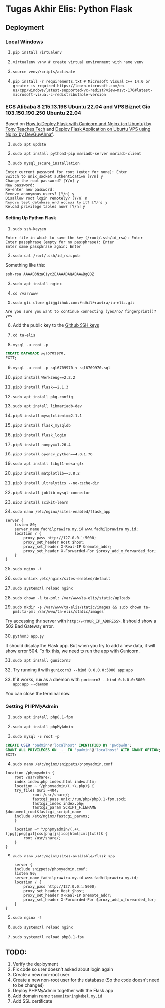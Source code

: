 # Tugas Akhir Elis: Python Flask

## Deployment

### Local Windows

1. `pip install virtualenv`

2. `virtualenv venv # create virtual environment with name venv`

3. `source venv/scripts/activate`

4. `pip install -r requirements.txt # Microsoft Visual C++ 14.0 or greater is required https://learn.microsoft.com/en-us/cpp/windows/latest-supported-vc-redist?view=msvc-170#latest-microsoft-visual-c-redistributable-version`

### ECS Alibaba 8.215.13.198 Ubuntu 22.04 and VPS Biznet Gio 103.150.190.250 Ubuntu 22.04

Based on [How to Deploy Flask with Gunicorn and Nginx (on Ubuntu) by Tony Teaches Tech](https://www.youtube.com/watch?v=KWIIPKbdxD0) and [Deploy Flask Application on Ubuntu VPS using Nginx by DevGuyAhnaf](https://www.youtube.com/watch?v=BpcK5jON6Cg).

1. `sudo apt update`

2. `sudo apt install python3-pip mariadb-server mariadb-client`

3. `sudo mysql_secure_installation`

```
Enter current password for root (enter for none): Enter
Switch to unix_socket authentication [Y/n] y
Change the root password? [Y/n] y
New password:
Re-enter new password:
Remove anonymous users? [Y/n] y
Disallow root login remotely? [Y/n] n
Remove test database and access to it? [Y/n] y
Reload privilege tables now? [Y/n] y
```

#### Setting Up Python Flask

1. `sudo ssh-keygen`

```
Enter file in which to save the key (/root/.ssh/id_rsa): Enter
Enter passphrase (empty for no passphrase): Enter
Enter same passphrase again: Enter
```

2. `sudo cat /root/.ssh/id_rsa.pub`

Something like this:

```
ssh-rsa AAAAB3NzaC1yc2EAAAADAQABAAABgQDZ
```

3. `sudo apt install nginx`

4. `cd /var/www`

5. `sudo git clone git@github.com:FadhilPrawira/ta-elis.git`

```
Are you sure you want to continue connecting (yes/no/[fingerprint])? yes
```

6. Add the public key to the [Github SSH keys](https://github.com/settings/ssh/)

 <!-- Set virtual environment for python

`python3 -m venv ~/env/flask_Tugas_Akhir`
`source ~/env/flask_Tugas_Akhir/bin/activate` -->

7. `cd ta-elis`

8. `mysql -u root -p`

```sql
CREATE DATABASE sql6709970;
EXIT;
```

9. `mysql -u root -p sql6709970 < sql6709970.sql`

10. `pip3 install Werkzeug==2.2.2`

11. `pip3 install flask==2.1.3`

12. `sudo apt install pkg-config`

13. `sudo apt install libmariadb-dev`

14. `pip3 install mysqlclient==2.1.1`

15. `pip3 install flask_mysqldb`

16. `pip3 install flask_login`

17. `pip3 install numpy==1.26.4`

18. `pip3 install opencv_python==4.8.1.78`

19. `sudo apt install libgl1-mesa-glx`

20. `pip3 install matplotlib==3.8.2`

21. `pip3 install ultralytics --no-cache-dir`

22. `pip3 install joblib mysql-connector`

23. `pip3 install scikit-learn`

24. `sudo nano /etc/nginx/sites-enabled/flask_app`

```
server {
    listen 80;
    server_name fadhilprawira.my.id www.fadhilprawira.my.id;
    location / {
        proxy_pass http://127.0.0.1:5000;
        proxy_set_header Host $host;
        proxy_set_header X-Real-IP $remote_addr;
        proxy_set_header X-Forwarded-For $proxy_add_x_forwarded_for;
    }
}
```

25. `sudo nginx -t`

26. `sudo unlink /etc/nginx/sites-enabled/default`

27. `sudo systemctl reload nginx`

28. `sudo chown -R ta-pml: /var/www/ta-elis/static/uploads`

29. `sudo mkdir -p /var/www/ta-elis/static/images && sudo chown ta-pml:ta-pml /var/www/ta-elis/static/images`

Try accessing the server with `http://<YOUR_IP_ADDRESS>`. It should show a 502 Bad Gateway error.

30. `python3 app.py`

It should display the Flask app. But when you try to add a new data, it will show error 504. To fix this, we need to run the app with Gunicorn.

31. `sudo apt install gunicorn3`

32. Try running it with `gunicorn3 --bind 0.0.0.0:5000 app:app`

33. If it works, run as a daemon with `gunicorn3 --bind 0.0.0.0:5000 app:app --daemon`

You can close the terminal now.

### Setting PHPMyAdmin

1. `sudo apt install php8.1-fpm`

2. `sudo apt install phpMyAdmin`

3. `sudo mysql -u root -p`

```sql
CREATE USER 'padmin'@'localhost' IDENTIFIED BY 'pwdpwd8';
GRANT ALL PRIVILEGES ON _._ TO 'padmin'@'localhost' WITH GRANT OPTION;
EXIT;
```

4. `sudo nano /etc/nginx/snippets/phpmyadmin.conf`

```
location /phpmyadmin {
    root /usr/share/;
    index index.php index.html index.htm;
    location ~ ^/phpmyadmin/(.+\.php)$ {
    try_files $uri =404;
            root /usr/share/;
            fastcgi_pass unix:/run/php/php8.1-fpm.sock;
            fastcgi_index index.php;
            fastcgi_param SCRIPT_FILENAME $document_root$fastcgi_script_name;
    include /etc/nginx/fastcgi_params;
    }

    location ~* ^/phpmyadmin/(.+\.(jpg|jpeg|gif|css|png|js|ico|html|xml|txt))$ {
        root /usr/share/;
    }
}
```

5. `sudo nano /etc/nginx/sites-available/flask_app`

```
    server {
    include snippets/phpmyadmin.conf;
    listen 80;
    server_name fadhilprawira.my.id www.fadhilprawira.my.id;
    location / {
        proxy_pass http://127.0.0.1:5000;
        proxy_set_header Host $host;
        proxy_set_header X-Real-IP $remote_addr;
        proxy_set_header X-Forwarded-For $proxy_add_x_forwarded_for;
    }
}
```

5. `sudo nginx -t`

6. `sudo systemctl reload nginx`

7. `sudo systemctl reload php8.1-fpm`

## TODO:

1. Verify the deployment
2. Fix code so user doesn't asked about login again
3. Create a new non-root user
4. Create a new non-root user for the database (So the code doesn't need to be changed)
5. Deploy PHPMyAdmin together with the Flask app
6. Add domain name `tamonitoringkabel.my.id`
7. Add SSL certificate
